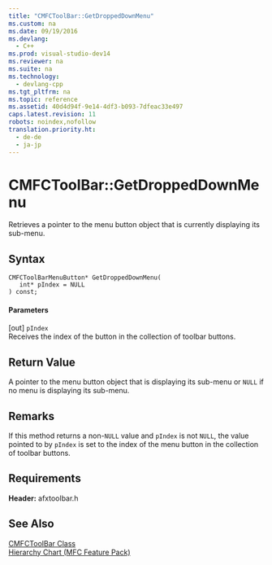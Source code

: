 ```yaml
---
title: "CMFCToolBar::GetDroppedDownMenu"
ms.custom: na
ms.date: 09/19/2016
ms.devlang: 
  - C++
ms.prod: visual-studio-dev14
ms.reviewer: na
ms.suite: na
ms.technology: 
  - devlang-cpp
ms.tgt_pltfrm: na
ms.topic: reference
ms.assetid: 40d4d94f-9e14-4df3-b093-7dfeac33e497
caps.latest.revision: 11
robots: noindex,nofollow
translation.priority.ht: 
  - de-de
  - ja-jp
---
```

# CMFCToolBar::GetDroppedDownMenu
Retrieves a pointer to the menu button object that is currently displaying its sub-menu.  
  
## Syntax  
  
```  
CMFCToolBarMenuButton* GetDroppedDownMenu(  
   int* pIndex = NULL  
) const;  
```  
  
#### Parameters  
 [out] `pIndex`  
 Receives the index of the button in the collection of toolbar buttons.  
  
## Return Value  
 A pointer to the menu button object that is displaying its sub-menu or `NULL` if no menu is displaying its sub-menu.  
  
## Remarks  
 If this method returns a non-`NULL` value and `pIndex` is not `NULL`, the value pointed to by `pIndex` is set to the index of the menu button in the collection of toolbar buttons.  
  
## Requirements  
 **Header:** afxtoolbar.h  
  
## See Also  
 [CMFCToolBar Class](../Topic/CMFCToolBar%20Class.md)   
 [Hierarchy Chart (MFC Feature Pack)](../vs140/Hierarchy-Chart.md)